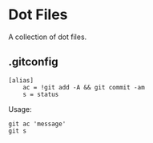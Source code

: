 # Dot Files
A collection of dot files.

## .gitconfig
```
[alias]
    ac = !git add -A && git commit -am
    s = status
```

Usage:
```
git ac 'message'
git s
```